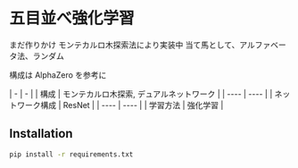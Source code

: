 # 五目並べ強化学習

まだ作りかけ
モンテカルロ木探索法により実装中
当て馬として、アルファベータ法、ランダム

構成は AlphaZero を参考に

| - | - |
| 構成 | モンテカルロ木探索, デュアルネットワーク |
| ---- | ---- |
| ネットワーク構成 | ResNet |
| ---- | ---- |
| 学習方法 | 強化学習 |


## Installation

```sh
pip install -r requirements.txt
```
